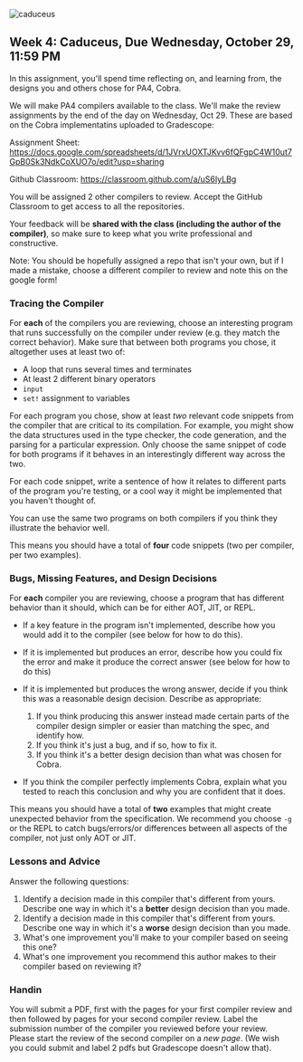 ![caduceus](./caduceus.png)

## Week 4: Caduceus, Due Wednesday, October 29, 11:59 PM

In this assignment, you'll spend time reflecting on, and learning from, the
designs you and others chose for PA4, Cobra.

We will make PA4 compilers available to the class. We'll make the
review assignments by the end of the day on Wednesday, Oct 29. These are based on the Cobra implementatins uploaded to Gradescope:

Assignment Sheet:
<https://docs.google.com/spreadsheets/d/1JVrxUOXTJKvv6fQFgpC4W10ut7GpB0Sk3NdkCoXUO7o/edit?usp=sharing>

Github Classroom:
<https://classroom.github.com/a/uS6IyLBg>

You will be assigned 2 other compilers to review. Accept the GitHub Classroom to get access to all the repositories.

Your feedback will be **shared with the class (including the author of the
compiler)**, so make sure to keep what you write professional and
constructive.

Note: You should be hopefully assigned a repo that isn't your own, but if I made a mistake, choose a different compiler to review and note this on the google form!

### Tracing the Compiler

For **each** of the compilers you are reviewing, choose an interesting program that runs
successfully on the compiler under review (e.g. they match the correct
behavior). Make sure that between both programs you chose, it altogether uses at least two of:

  - A loop that runs several times and terminates
  - At least 2 different binary operators
  - `input`
  - `set!` assignment to variables

For each program you chose, show at least _two_ relevant code snippets from the
compiler that are critical to its compilation. For example, you might
show the data structures used in the type checker, the code generation,
and the parsing for a particular expression. Only choose the same snippet
of code for both programs if it behaves in an interestingly different way
across the two.

For each code snippet, write a sentence of how it relates to different parts
of the program you're testing, or a cool way it might be implemented that you haven't thought of.

You can use the same two programs on both compilers if you think they
illustrate the behavior well.

This means you should have a total of **four** code snippets (two per
compiler, per two examples).

### Bugs, Missing Features, and Design Decisions

For **each** compiler you are reviewing, choose a program that has different
behavior than it should, which can be for either AOT, JIT, or REPL.

- If a key feature in the program isn't implemented, describe how you would
add it to the compiler (see below for how to do this).
- If it is implemented but produces an error, describe how you could fix the
error and make it produce the correct answer (see below for how to do
this)
- If it is implemented but produces the wrong answer, decide if you
think this was a reasonable design decision. Describe as appropriate:

  1. If you think producing this answer instead made certain parts of the
  compiler design simpler or easier than matching the spec, and identify how.
  2. If you think it's just a bug, and if so, how to fix it.
  3. If you think it's a better design decision than what was chosen for Cobra.
- If you think the compiler perfectly implements Cobra,
explain what you tested to reach this conclusion and why you are confident
that it does.

This means you should have a total of **two** examples that might create unexpected behavior from the specification. We recommend you choose `-g` or the REPL to catch bugs/errors/or differences between all aspects of the compiler, not just only AOT or JIT.

### Lessons and Advice

Answer the following questions:

1. Identify a decision made in this compiler that's different from yours.
Describe one way in which it's a **better** design decision than you made.
1. Identify a decision made in this compiler that's different from yours.
Describe one way in which it's a **worse** design decision than you made.
1. What's one improvement you'll make to your compiler based on seeing this
one?
1. What's one improvement you recommend this author makes to their compiler
based on reviewing it?

### Handin

You will submit a PDF, first with the pages for your first compiler review and then followed by pages for your second compiler review. Label the submission number of the compiler you reviewed before your review. Please start the review of the second compiler on a *new page*.
(We wish you could submit and label 2 pdfs but Gradescope doesn't allow that). 



